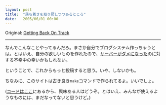 ```yaml
---
layout: post
title:  "落ち着きを取り戻しつつあるところ"
date:   2005/06/01 00:00
---
```


Original: [Getting Back On Track](http://www.aaronsw.com/weblog/metamake)

* * * * *

<!--
Just how crazy am I? Well, tonight I wrote my own weblogging system. One
of the silver linings of [losing a
server](http://aaronsw.com/weblog/whaaaa) is that you get to rebuild
things just the way you like.
-->
なんでこんなことやってるんだろ。まさか自分でブログシステム作っちゃうとは。とはいえ、自分の欲しいものを作れたので、[サーバーがダメになった](http://aaronsw.com/weblog/whaaaa)のに対する不幸中の幸いかもしれない。

<!--
Anyway, this might mean I’ll start posting more. Or maybe not.
-->
ということで、これからもっと投稿すると思う。いや、しないかも。

<!--
Either way, this site is now proudly powered by good old `make`.
-->
ちなみに、このサイトは古き良き`make`コマンドで作られてるよ。いいでしょ。

<!--
(For those who are interested [the code is now
up](http://www.aaronsw.com/weblog/code/) but it’s probably not easily
usable by most.)
-->
([コードはここ](http://www.aaronsw.com/weblog/code/)にあるから、興味ある人はどうぞ。とはいえ、みんなが使えるようなものには、まだなってないと思うけど。)
